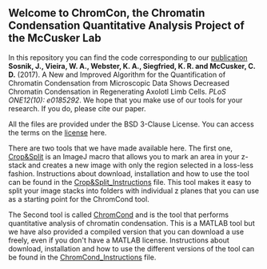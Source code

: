 ## Welcome to ChromCon, the Chromatin Condensation Quantitative Analysis Project of the McCusker Lab

In this repository you can find the code corresponding to our [publication](https://doi.org/10.1371/journal.pone.0185292) **Sosnik, J., Vieira, W. A., Webster, K. A., Siegfried, K. R. and McCusker, C. D.** (2017). A New and Improved Algorithm for the Quantification of Chromatin Condensation from Microscopic Data Shows Decreased Chromatin Condensation in Regenerating Axolotl Limb Cells. *PLoS ONE12(10): e0185292*. We hope that you make use of our tools for your research. If you do, please cite our paper. 

All the files are provided under the BSD 3-Clause License. You can access the terms on the [license](https://github.com/McCuskerLab/ChromCon/blob/master/LICENSE.md) here.

There are two tools that we have made available here. The first one, [Crop&Split](https://github.com/McCuskerLab/ChromCon/blob/master/Crop%26Split.ijm+) is an ImageJ macro that allows you to mark an area in your z-stack and creates a new image with only the region selected in a loss-less fashion. Instructions about download, installation and how to use the tool can be found in the [Crop&Split_Instructions](https://mccuskerlab.github.io/ChromCon/Crop%26Split_Instructions) file. This tool makes it easy to split your image stacks into folders with individual z planes that you can use as a starting point for the ChromCond tool.

The Second tool is called [ChromCond](https://github.com/McCuskerLab/ChromCon/blob/master/ChromCond.m+) and is the tool that performs quantitative analysis of chromatin condensation. This is a MATLAB tool but we have also provided a compiled version that you can download a use freely, even if you don't have a MATLAB license. Instructions about download, installation and how to use the different versions of the tool can be found in the [ChromCond_Instructions](https://mccuskerlab.github.io/ChromCon/ChromCond_Instructions) file.


